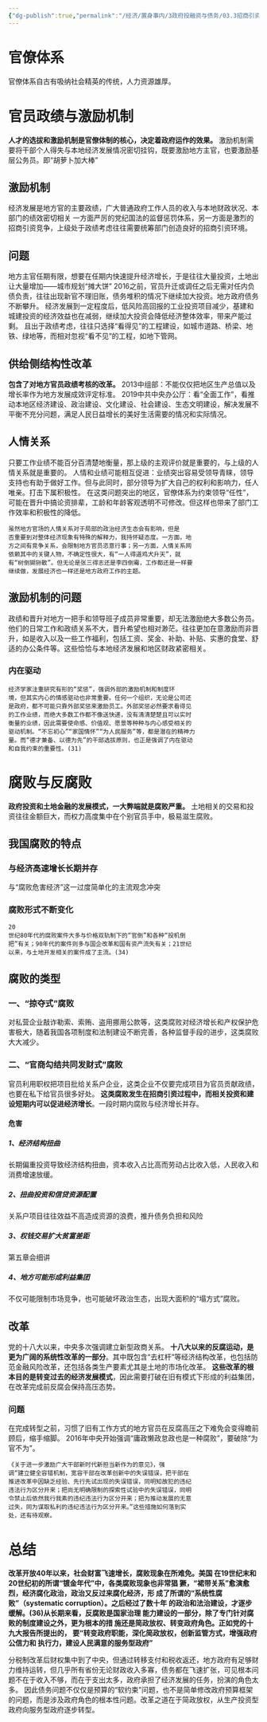 ```yaml
---
{"dg-publish":true,"permalink":"/经济/置身事内/3政府投融资与债务/03.3招商引资中的地方官员/","dgPassFrontmatter":true}
---
```


# 官僚体系
官僚体系自古有吸纳社会精英的传统，人力资源雄厚。
# 官员政绩与激励机制
**人才的选拔和激励机制是官僚体制的核心，决定着政府运作的效果。**
激励机制需要将干部个人得失与本地经济发展情况密切挂钩，既要激励地方主官，也要激励基层公务员。即“胡萝卜加大棒”
## 激励机制
经济发展是地方官的主要政绩，广大普通政府工作人员的收入与本地财政状况、本部门的绩效密切相关
一方面严厉的党纪国法的监督惩罚体系，另一方面是激烈的招商引资竞争，上级处于政绩考虑往往需要统筹部门创造良好的招商引资环境。
## 问题
地方主官任期有限，想要在任期内快速提升经济增长，于是往往大量投资，土地出让大量增加——城市规划“摊大饼”
2016之前，官员升迁或调任之后无需对任内负债负责，往往出现新官不理旧账，债务堆积的情况下继续加大投资。地方政府债务不断攀升。
经济发展到一定程度后，低风险高回报的工业投资项目减少，基建和城建投资的经济效益也在减弱，继续加大投资会降低经济整体效率，带来产能过剩。
且出于政绩考虑，往往只选择“看得见”的工程建设，如城市道路、桥梁、地铁、绿地等，而相对忽视“看不见”的工程，如地下管网。
## 供给侧结构性改革
**包含了对地方官员政绩考核的改革。**
2013中组部：不能仅仅把地区生产总值以及增长率作为地方发展成效评定标准。
2019中共中央办公厅：看“全面工作”，看推动本地区经济建设、政治建设、文化建设、社会建设、生态文明建设，解决发展不平衡不充分问题，满足人民日益增长的美好生活需要的情况和实际情况。
## 人情关系
只要工作业绩不能百分百清楚地衡量，那上级的主观评价就是重要的，与上级的人情关系就是重要的。
人情和业绩可能相互促进：业绩突出容易受领导青睐，领导支持也有助于做好工作。但与此同时，部分领导为扩大自己的权利和影响力，任人唯亲。打击下属积极性。
在这类问题突出的地区，官僚体系为约束领导“任性”，可能在晋升中搞论资排辈，工龄和年龄客观透明不可修改。但这样也带来了部门工作效率和积极性的降低。
```
虽然地方官场的人情关系对于局部的政治经济生态会有影响，但是
否重要到对整体经济现象有特殊的解释力，我持怀疑态度。一方面，地
方之间有竞争关系，会限制地方官员恣意行事；另一方面，人情关系网
依赖其中的关键人物，不确定性很大，有“一人得道鸡犬升天”，就
有“树倒猢狲散”。但无论是张三得志还是李四倒霉，工作都还是一样要
继续做，发展经济也一样还是地方政府工作的主题。
```
## 激励机制的问题
政绩和晋升对地方一把手和领导班子成员非常重要，却无法激励绝大多数公务员。他们的日常工作和政绩关系不大，晋升希望也相对渺茫。往往更加在意激励而非晋升，如是收入以及一些工作福利，包括工资、奖金、补助、补贴、实惠的食堂、舒适的办公条件等。这些恰恰与本地经济发展和地区财政紧密相关。
### 内在驱动
```
经济学家注重研究有形的“奖惩”，强调外部的激励机制和制度环
境，但其实内心的情感驱动也非常重要。任何一个组织，无论是公司还
是政府，都不可能只靠外部奖惩来激励员工。外部奖惩必然要求看得见
的工作业绩，而绝大多数工作都不像送快递，没有清清楚楚且可以实时
衡量的业绩，因此需要使命感、价值观、愿景等种种与内心感受相关的
驱动机制。“不忘初心”“家国情怀”“为人民服务”等，都是潜在的精神力
量。而“德才兼备、以德为先”的干部选拔原则，也正是强调了内在驱动
和自我约束的重要性。(31)
```
# 腐败与反腐败
**政府投资和土地金融的发展模式，一大弊端就是腐败严重。**
土地相关的交易和投资往往金额巨大，而权力高度集中在个别官员手中，极易滋生腐败。
## 我国腐败的特点
### 与经济高速增长长期并存
与“腐败危害经济”这一过度简单化的主流观念冲突
### 腐败形式不断变化
```
20
世纪80年代的腐败案件大多与价格双轨制下的“官倒”和各种“投机倒
把”有关；90年代的案件则多与国企改革和国有资产流失有关；21世纪
以来，与土地开发相关的案件成了主流。(34)
```

## 腐败的类型
### 一、“掠夺式”腐败
对私营企业敲诈勒索、索贿、盗用挪用公款等，这类腐败对经济增长和产权保护危害极大，随着我国各项制度和法制建设不断完善，各种监督手段的进步，这类腐败大大减少。
### 二、“官商勾结共同发财式”腐败
官员利用职权把项目批给关系户企业，这类企业不仅要完成项目为官员贡献政绩，也要在私下给官员很多好处。
**这类腐败发生在招商引资过程中，而相关投资和建设短期内可以促进经济增长**。一段时期内腐败与经济增长并存。
#### 危害
##### 1、经济结构扭曲
长期偏重投资导致经济结构扭曲，资本收入占比高而劳动占比收入低，人民收入和消费增速放缓。
##### 2、扭曲投资和信贷资源配置
关系户项目往往效益不高造成资源的浪费，推升债务负担和风险
##### 3、权钱交易扩大贫富差距
第五章会细讲
##### 4、地方可能形成利益集团
不仅可能限制市场竞争，也可能破坏政治生态，出现大面积的“塌方式”腐败。
## 改革
党的十八大以来，中央多次强调建立新型政商关系。
**十八大以来的反腐运动，是更为广阔的系统性改革的一部分**。其中既包含“去杠杆”等经济结构改革，也包括防范金融风险改革，还包括各类生产要素尤其是土地的市场化改革。
**这些改革的根本目的是转变过去的经济发展模式**，因此需要打破在旧有模式下形成的利益集团，在改革完成前反腐会保持高压态势。
### 问题
在完成转型之前，习惯了旧有工作方式的地方官员在反腐高压之下难免会变得瞻前顾后，缩手缩脚。
2016年中央开始强调“庸政懒政怠政也是一种腐败”，要破除“为官不为”。
```
《关于进一步激励广大干部新时代新担当新作为的意见》，强
调“建立健全容错机制，宽容干部在改革创新中的失误错误，把干部在
推进改革中因缺乏经验、先行先试出现的失误错误，同明知故犯的违纪
违法行为区分开来；把尚无明确限制的探索性试验中的失误错误，同明
令禁止后依然我行我素的违纪违法行为区分开来；把为推动发展的无意
过失，同为谋取私利的违纪违法行为区分开来。”这些措施如何落到实
处，还有待观察。
```

# 总结
**改革开放40年以来，社会财富飞速增长，腐败现象在所难免。美国
在19世纪末和20世纪初的所谓“镀金年代”中，各类腐败现象也非常猖
獗，“裙带关系”愈演愈烈，经济腐化政治，政治又反过来腐化经济，形
成了所谓的“系统性腐败”（systematic corruption）。之后经过了数十年
的政治和法治建设，才逐步缓解。(36)从长期来看，反腐败是国家治理
能力建设的一部分，除了专门针对腐败的制度建设之外，更为根本的措
施还是简政放权、转变政府角色。正如党的十九大报告所提出的，
要“转变政府职能，深化简政放权，创新监管方式，增强政府公信力和
执行力，建设人民满意的服务型政府”**

分税制改革后财权集中到了中央，但通过转移支付和税收返还，地方政府有足够财力维持运转，但几乎所有省份无论财政收入多寡，债务都在飞速扩张，可见根本问题不在于收入不够，而在于支出太多，政府承担了经济发展的任务，扮演的角色太多。
因此债务问题不仅仅是预算的“软约束”问题，也不是简单修改政府预算框架的问题，而是涉及政府角色的根本性问题。改革之道在于简政放权，从生产投资型政府向服务型政府逐步转型。